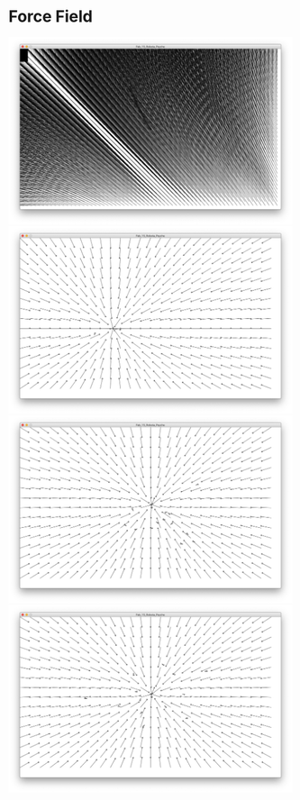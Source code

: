# Force Field
![](media/forceFieldError.png)
![](media/forceFieldFinal1.png)
![](media/forceFieldFinal2.png)
![](media/forceFieldFinal3.png)
